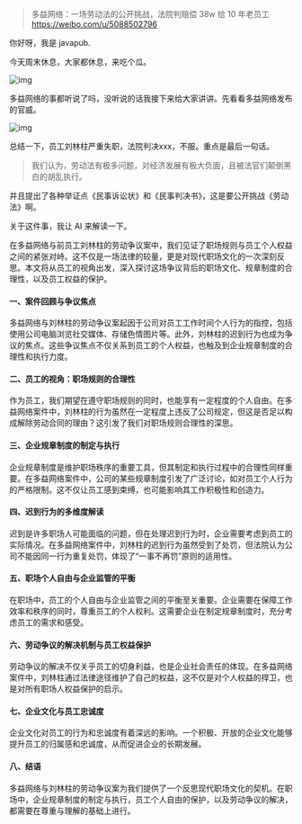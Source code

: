 > 多益网络：一场劳动法的公开挑战，法院判赔偿 38w 给 10 年老员工
> https://weibo.com/u/5088502796






你好呀，我是 javapub.

今天周末休息，大家都休息，来吃个瓜。

![img](https://javapub-common-oss.oss-cn-beijing.aliyuncs.com/javapub/202407051037515.jpeg)

多益网络的事都听说了吗，没听说的话我接下来给大家讲讲。
​先看看多益网络发布的官威。

![img](https://javapub-common-oss.oss-cn-beijing.aliyuncs.com/javapub/202407051038657.png)

总结一下，员工刘林柱严重失职，法院判决xxx，不服。重点是最后一句话。

> 我们认为，劳动法有极多问题，对经济发展有极大负面，且被法官们颠倒黑白的胡乱执行。

并且提出了各种举证点《民事诉讼状》和《民事判决书》，这是要公开挑战《劳动法》啊。

关于这件事，我让 AI 来解读一下。


 
在多益网络与前员工刘林柱的劳动争议案中，我们见证了职场规则与员工个人权益之间的紧张对峙。这不仅是一场法律的较量，更是对现代职场文化的一次深刻反思。本文将从员工的视角出发，深入探讨这场争议背后的职场文化、规章制度的合理性，以及员工权益的保护。

#### 一、案件回顾与争议焦点
多益网络与刘林柱的劳动争议案起因于公司对员工工作时间个人行为的指控，包括使用公司电脑浏览社交媒体、存储色情图片等。此外，刘林柱的迟到行为也成为争议的焦点。这些争议焦点不仅关系到员工的个人权益，也触及到企业规章制度的合理性和执行力度。

#### 二、员工的视角：职场规则的合理性
作为员工，我们期望在遵守职场规则的同时，也能享有一定程度的个人自由。在多益网络案件中，刘林柱的行为虽然在一定程度上违反了公司规定，但这是否足以构成解除劳动合同的理由？这引发了我们对职场规则合理性的深思。

#### 三、企业规章制度的制定与执行
企业规章制度是维护职场秩序的重要工具，但其制定和执行过程中的合理性同样重要。在多益网络案件中，公司的某些规章制度引发了广泛讨论，如对员工个人行为的严格限制。这不仅让员工感到束缚，也可能影响其工作积极性和创造力。

#### 四、迟到行为的多维度解读
迟到是许多职场人可能面临的问题，但在处理迟到行为时，企业需要考虑到员工的实际情况。在多益网络案件中，刘林柱的迟到行为虽然受到了处罚，但法院认为公司不能因同一行为重复处罚，体现了“一事不再罚”原则的适用性。

#### 五、职场个人自由与企业监管的平衡
在职场中，员工的个人自由与企业监管之间的平衡至关重要。企业需要在保障工作效率和秩序的同时，尊重员工的个人权利。这需要企业在制定规章制度时，充分考虑员工的需求和感受。

#### 六、劳动争议的解决机制与员工权益保护
劳动争议的解决不仅关乎员工的切身利益，也是企业社会责任的体现。在多益网络案件中，刘林柱通过法律途径维护了自己的权益，这不仅是对个人权益的捍卫，也是对所有职场人权益保护的启示。

#### 七、企业文化与员工忠诚度
企业文化对员工的行为和忠诚度有着深远的影响。一个积极、开放的企业文化能够提升员工的归属感和忠诚度，从而促进企业的长期发展。

#### 八、结语
多益网络与刘林柱的劳动争议案为我们提供了一个反思现代职场文化的契机。在职场中，企业规章制度的制定与执行，员工个人自由的保护，以及劳动争议的解决，都需要在尊重与理解的基础上进行。







